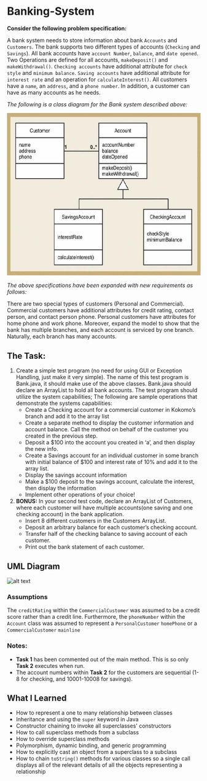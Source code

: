 # Banking-System
**Consider the following problem specification:**

A bank system needs to store information about bank `Accounts` and `Customers`. The bank supports two different types of accounts (`Checking` and `Savings`). All bank accounts have `account Number`, `balance`, and `date opened`. Two Operations are defined for all accounts, `makeDeposit()` and `makeWithdrawal()`. `Checking accounts` have additional attribute for `check style` and `minimum balance`. `Saving accounts` have additional attribute for `interest rate` and an operation for `calculateInterest()`. All customers have a `name`, an `address`, and a `phone number`. In addition, a customer can have as many accounts as he needs.

*The following is a class diagram for the Bank system described above:*

![alt text](https://github.com/zspatter/Banking-System/blob/master/class_diagram_bank_system.jpg)

*The above specifications have been expanded with new requirements as follows:*

There are two special types of customers (Personal and Commercial). Commercial customers have additional attributes for credit rating, contact person, and contact person phone. Personal customers have attributes for home phone and work phone. Moreover, expand the model to show that the bank has multiple branches, and each account is serviced by one branch. Naturally, each branch has many accounts.

## The Task:
1. Create a simple test program (no need for using GUI or Exception Handling, just make it very
simple). The name of this test program is Bank.java, it should make use of the above classes.
Bank.java should declare an ArrayList to hold all bank accounts. The test program should utilize
the system capabilities; The following are sample operations that demonstrate the systems
capabilities:
   - Create a Checking account for a commercial customer in Kokomo’s branch and add it to
the array list
    - Create a separate method to display the customer information and account balance. Call
the method on behalf of the customer you created in the previous step.
    - Deposit a $100 into the account you created in ‘a’, and then display the new info.
    - Create a Savings account for an individual customer in some branch with initial balance
of $100 and interest rate of 10% and add it to the array list.
    - Display the savings account information
    - Make a $100 deposit to the savings account, calculate the interest, then display the
information
    - Implement other operations of your choice!
2. **BONUS:** In your second test code, declare an ArrayList of Customers, where each
customer will have multiple accounts(one saving and one checking account) in the bank
application.
    - Insert 8 different customers in the Customers ArrayList.
    - Deposit an arbitrary balance for each customer’s checking account.
    - Transfer half of the checking balance to saving account of each customer.
    - Print out the bank statement of each customer.
    
## UML Diagram
![alt text](https://github.com/zspatter/Banking-System/blob/master/Lab%203%20UML.png)

### Assumptions
The `creditRating` within the `CommercialCustomer` was assumed to be a credit score rather than a credit line. Furthermore, the `phoneNumber` within the `Account` class was assumed to represent a `PersonalCustomer` `homePhone` or a `CommercialCustomer` `mainline`

### Notes:
* **Task 1** has been commented out of the main method. This is so only **Task 2** executes when run.
* The account numbers within **Task 2** for the customers are sequential (1-8 for checking, and 10001-10008 for savings).

## What I Learned
* How to represent a one to many relationship between classes
* Inheritance and using the `super` keyword in Java
* Constructor chaining to invoke all superclasses' constructors
* How to call superclass methods from a subclass
* How to override superclass methods
* Polymorphism, dynamic binding, and generic programming
* How to explicitly cast an object from a superclass to a subclass
* How to chain `toString()` methods for various classes so a single call displays all of the relevant details of all the objects representing a relationship

